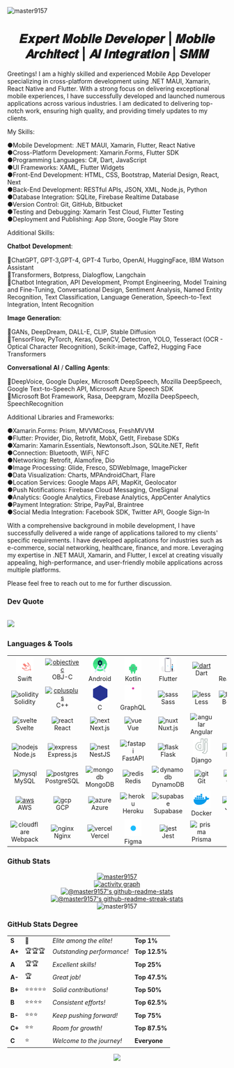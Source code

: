 <p align="left"> <img src="https://komarev.com/ghpvc/?username=master9157&label=Profile%20views&color=0e75b6&style=flat" alt="master9157" /> </p>

<h1 align="center">𝑬𝒙𝒑𝒆𝒓𝒕 𝑴𝒐𝒃𝒊𝒍𝒆 𝑫𝒆𝒗𝒆𝒍𝒐𝒑𝒆𝒓 | 𝑴𝒐𝒃𝒊𝒍𝒆 𝑨𝒓𝒄𝒉𝒊𝒕𝒆𝒄𝒕 | 𝑨𝑰 𝑰𝒏𝒕𝒆𝒈𝒓𝒂𝒕𝒊𝒐𝒏 | 𝑺𝑴𝑴</h1>

<div>
<p>Greetings! I am a highly skilled and experienced Mobile App Developer specializing in cross-platform development using .NET MAUI, Xamarin, React Native and Flutter. With a strong focus on delivering exceptional mobile experiences, I have successfully developed and launched numerous applications across various industries. I am dedicated to delivering top-notch work, ensuring high quality, and providing timely updates to my clients.

My Skills:

●Mobile Development: .NET MAUI, Xamarin, Flutter, React Native<br/>
●Cross-Platform Development: Xamarin.Forms, Flutter SDK<br/>
●Programming Languages: C#, Dart, JavaScript<br/>
●UI Frameworks: XAML, Flutter Widgets<br/>
●Front-End Development: HTML, CSS, Bootstrap, Material Design, React, Next<br/>
●Back-End Development: RESTful APIs, JSON, XML, Node.js, Python<br/>
●Database Integration: SQLite, Firebase Realtime Database<br/>
●Version Control: Git, GitHub, Bitbucket<br/>
●Testing and Debugging: Xamarin Test Cloud, Flutter Testing<br/>
●Deployment and Publishing: App Store, Google Play Store<br/>

Additional Skills:

𝐂𝐡𝐚𝐭𝐛𝐨𝐭 𝐃𝐞𝐯𝐞𝐥𝐨𝐩𝐦𝐞𝐧𝐭:

🌟ChatGPT, GPT-3,GPT-4, GPT-4 Turbo, OpenAI, HuggingFace, IBM Watson Assistant<br/>
🌟Transformers, Botpress, Dialogflow, Langchain<br/>
🌟Chatbot Integration, API Development, Prompt Engineering, Model Training and Fine-Tuning, Conversational Design, Sentiment Analysis, Named Entity Recognition, Text Classification, Language Generation, Speech-to-Text Integration, Intent Recognition

𝐈𝐦𝐚𝐠𝐞 𝐆𝐞𝐧𝐞𝐫𝐚𝐭𝐢𝐨𝐧:

🌟GANs, DeepDream, DALL-E, CLIP, Stable Diffusion<br/>
🌟TensorFlow, PyTorch, Keras, OpenCV, Detectron, YOLO, Tesseract (OCR - Optical Character Recognition), Scikit-image, Caffe2, Hugging Face Transformers

𝐂𝐨𝐧𝐯𝐞𝐫𝐬𝐚𝐭𝐢𝐨𝐧𝐚𝐥 𝐀𝐈 / 𝐂𝐚𝐥𝐥𝐢𝐧𝐠 𝐀𝐠𝐞𝐧𝐭𝐬:

🌟DeepVoice, Google Duplex, Microsoft DeepSpeech, Mozilla DeepSpeech, Google Text-to-Speech API, Microsoft Azure Speech SDK<br/>
🌟Microsoft Bot Framework, Rasa, Deepgram, Mozilla DeepSpeech, SpeechRecognition

Additional Libraries and Frameworks:

●Xamarin.Forms: Prism, MVVMCross, FreshMVVM <br/>
●Flutter: Provider, Dio, Retrofit, MobX, GetIt, Firebase SDKs<br/>
●Xamarin: Xamarin.Essentials, Newtonsoft.Json, SQLite.NET, Refit<br/>
●Connection: Bluetooth, WiFi, NFC<br/>
●Networking: Retrofit, Alamofire, Dio<br/>
●Image Processing: Glide, Fresco, SDWebImage, ImagePicker<br/>
●Data Visualization: Charts, MPAndroidChart, Flare<br/>
●Location Services: Google Maps API, MapKit, Geolocator<br/>
●Push Notifications: Firebase Cloud Messaging, OneSignal<br/>
●Analytics: Google Analytics, Firebase Analytics, AppCenter Analytics<br/>
●Payment Integration: Stripe, PayPal, Braintree<br/>
●Social Media Integration: Facebook SDK, Twitter API, Google Sign-In<br/>

With a comprehensive background in mobile development, I have successfully delivered a wide range of applications tailored to my clients' specific requirements. I have developed applications for industries such as e-commerce, social networking, healthcare, finance, and more. Leveraging my expertise in .NET MAUI, Xamarin, and Flutter, I excel at creating visually appealing, high-performance, and user-friendly mobile applications across multiple platforms.

Please feel free to reach out to me for further discussion.</p>

</div>

### Dev Quote

## ![](https://quotes-github-readme.vercel.app/api?type=horizontal&theme=light)

### Languages & Tools

<table align="center">
  <tr>
      <td align="center" width="96">
          <a href="https://developer.apple.com/swift/" target="_blank" rel="noreferrer"> <img src="./assets/swift.svg" alt="swift" width="40" height="40"/> </a> 
      <br>Swift
    </td>
    <td align="center" width="96">
        <a href="https://developer.apple.com/library/archive/documentation/Cocoa/Conceptual/ProgrammingWithObjectiveC/Introduction/Introduction.html" target="_blank" rel="noreferrer"> <img src="https://www.vectorlogo.zone/logos/apple_objectivec/apple_objectivec-icon.svg" alt="objectivec" width="40" height="40"/> </a> 
      <br>OBJ-C
    </td>
    <td align="center" width="96">
          <a href="https://developer.android.com" target="_blank" rel="noreferrer"> <img src="./assets/android.gif" alt="android" width="40" height="40"/> </a> 
      <br>Android
    </td>
    <td align="center" width="96">
          <a href="https://kotlinlang.org" target="_blank" rel="noreferrer"> <img src="./assets/kotlin.gif" alt="kotlin" width="40" height="40"/> </a> 
      <br>Kotlin
    </td>
    <td align="center"  width="96">
          <a href="https://flutter.dev" target="_blank" rel="noreferrer"> <img src="./assets/flutter.gif" alt="flutter" width="40" height="40"/> </a> 
      <br>Flutter
    </td>
    <td align="center" width="96">
         <a href="https://dart.dev" target="_blank" rel="noreferrer"> <img src="https://www.vectorlogo.zone/logos/dartlang/dartlang-icon.svg" alt="dart" width="40" height="40"/> </a> 
      <br>Dart
    </td>
        <td align="center" width="96">
          <a href="https://reactnative.dev/" target="_blank" rel="noreferrer"> <img src="./assets/react.gif" alt="reactnative" width="40" height="40"/> </a> 
      <br>ReactNative
    </td>
    <td align="center" width="96">
          <a href="https://ionicframework.com" target="_blank" rel="noreferrer"> <img src="https://upload.wikimedia.org/wikipedia/commons/d/d1/Ionic_Logo.svg" alt="ionic" width="40" height="40"/> </a> 
      <br>Ionic
    </td>
    <td align="center" width="96">
         <a href="https://dotnet.microsoft.com/apps/xamarin" target="_blank" rel="noreferrer"> <img src="https://raw.githubusercontent.com/detain/svg-logos/780f25886640cef088af994181646db2f6b1a3f8/svg/xamarin.svg" alt="xamarin" width="40" height="40"/> </a> 
      <br>Xamarin
    </td>
  </tr>
  <tr>
    <td align="center"  width="96">
        <img src="https://skillicons.dev/icons?i=solidity" width="48" height="48" alt="solidity" />
      <br>Solidity
    </td>
    <td align="center" width="96">
          <a href="https://www.w3schools.com/cpp/" target="_blank" rel="noreferrer"> <img src="https://techstack-generator.vercel.app/cpp-icon.svg" alt="cplusplus" width="40" height="40"/> </a> 
      <br>C++
    </td>
    <td align="center" width="96">
          <a href="https://www.cprogramming.com/" target="_blank" rel="noreferrer"> <img src="./assets//c.gif" alt="c" width="40" height="40"/> </a> 
      <br>C
    </td>
    <td align="center" width="96">
          <a href="https://graphql.org" target="_blank" rel="noreferrer"> <img src="./assets/graphql.svg" alt="graphql" width="40" height="40"/> </a> 
      <br>GraphQL
    </td>
    <td align="center" width="96">
        <img src="https://techstack-generator.vercel.app/sass-icon.svg" width="48" height="48" alt="sass" />
      <br>Sass
    </td>
    <td align="center" width="96">
        <img src="https://skillicons.dev/icons?i=less" width="48" height="48" alt="less" />
      <br>Less
    </td>
    <td align="center" width="96">
        <img src="https://skillicons.dev/icons?i=bootstrap" width="48" height="48" alt="bootstrap" />
      <br>Bootstrap
    </td>
    <td align="center" width="96">
        <img src="https://skillicons.dev/icons?i=tailwind" width="48" height="48" alt="tailwind" />
      <br>Tailwind
    </td>
    <td align="center" width="96">
        <img src="https://skillicons.dev/icons?i=mui" width="48" height="48" alt="mui" />
      <br>MUI
    </td>
  </tr>
  <tr>
    <td align="center" width="96">
        <img src="https://skillicons.dev/icons?i=svelte" width="48" height="48" alt="svelte" />
      <br>Svelte
    </td>
    <td align="center"  width="96">
        <img src="https://techstack-generator.vercel.app/react-icon.svg" width="48" height="48" alt="react" />
      <br>React
    </td>
    <td align="center" width="96">
        <img src="https://skillicons.dev/icons?i=next" width="48" height="48" alt="next" />
      <br>Next.js
    </td>
    <td align="center" width="96">
        <img src="https://skillicons.dev/icons?i=vue" width="48" height="48" alt="vue" />
      <br>Vue
    </td>
    <td align="center" width="96">
        <img src="https://skillicons.dev/icons?i=nuxt" width="48" height="48" alt="nuxt" />
      <br>Nuxt.js
    </td>
    <td align="center" width="96">
        <img src="https://skillicons.dev/icons?i=angular" width="48" height="48" alt="angular" />
      <br>Angular
    </td>
    <td align="center" width="96">
        <img src="https://skillicons.dev/icons?i=lit" width="48" height="48" alt="lit" />
      <br>Lit
    </td>
    <td align="center" width="96">
        <img src="https://skillicons.dev/icons?i=ember" width="48" height="48" alt="ember" />
      <br>Ember.js
    </td>
    <td align="center" width="96">
        <img src="https://skillicons.dev/icons?i=solidjs" width="48" height="48" alt="solidjs" />
      <br>SolidJS
    </td>
  </tr>
  <tr>
    <td align="center"  width="96">
        <img src="https://skillicons.dev/icons?i=nodejs" width="48" height="48" alt="nodejs" />
      <br>Node.js
    </td>
    <td align="center" width="96">
        <img src="https://skillicons.dev/icons?i=express" width="48" height="48" alt="express" />
      <br>Express.js
    </td>
    <td align="center" width="96">
        <img src="https://skillicons.dev/icons?i=nest" width="48" height="48" alt="nest" />
      <br>NestJS
    </td>
    <td align="center" width="96">
        <img src="https://skillicons.dev/icons?i=fastapi" width="48" height="48" alt="fastapi" />
      <br>FastAPI
    </td>
    <td align="center" width="96">
        <img src="https://skillicons.dev/icons?i=flask" width="48" height="48" alt="flask" />
      <br>Flask
    </td>
    <td align="center" width="96">
          <a href="https://www.djangoproject.com/" target="_blank" rel="noreferrer"> <img src=".//assets//django.svg" alt="django" width="40" height="40"/> </a> 
      <br>Django
    </td>
    <td align="center" width="96">
        <img src="https://techstack-generator.vercel.app/python-icon.svg" width="48" height="48" alt="Python" />
      <br>Python
    </td>
    <td align="center" width="96">
        <img src="https://skillicons.dev/icons?i=laravel" width="48" height="48" alt="laravel" />
      <br>Laravel
    </td>
    <td align="center" width="96">
        <img src="https://skillicons.dev/icons?i=rails" width="48" height="48" alt="rails" />
      <br>RoR
    </td>
  </tr>
  <tr>
    <td align="center"  width="96">
        <img src="https://techstack-generator.vercel.app/mysql-icon.svg" width="48" height="48" alt="mysql" />
      <br>MySQL
    </td>
    <td align="center" width="96">
        <img src="https://skillicons.dev/icons?i=postgres" width="48" height="48" alt="postgres" />
      <br>PostgreSQL
    </td>
    <td align="center" width="96">
        <img src="https://skillicons.dev/icons?i=mongodb" width="48" height="48" alt="mongodb" />
      <br>MongoDB
    </td>
    <td align="center" width="96">
        <img src="https://skillicons.dev/icons?i=redis" width="48" height="48" alt="redis" />
      <br>Redis
    </td>
    <td align="center" width="96">
        <img src="https://skillicons.dev/icons?i=dynamodb" width="48" height="48" alt="dynamodb" />
      <br>DynamoDB
    </td>
    <td align="center" width="96">
        <img src="https://skillicons.dev/icons?i=git" width="48" height="48" alt="git" />
      <br>Git
    </td>
    <td align="center" width="96">
        <img src="https://techstack-generator.vercel.app/github-icon.svg" width="48" height="48" alt="github" />
      <br>GitHub
    </td>
    <td align="center" width="96">
        <img src="https://skillicons.dev/icons?i=gitlab" width="48" height="48" alt="gitlab" />
      <br>GitLab
    </td>
    <td align="center" width="96">
        <img src="https://skillicons.dev/icons?i=bitbucket" width="48" height="48" alt="bitbucket" />
      <br>Bitbucket
    </td>
  </tr>
  <tr>
    <td align="center"  width="96">
          <a href="https://aws.amazon.com" target="_blank" rel="noreferrer"> <img src="https://techstack-generator.vercel.app/aws-icon.svg" alt="aws" width="40" height="40"/> </a> 
      <br>AWS
    </td>
    <td align="center" width="96">
        <img src="https://skillicons.dev/icons?i=gcp" width="48" height="48" alt="gcp" />
      <br>GCP
    </td>
    <td align="center" width="96">
        <img src="https://skillicons.dev/icons?i=azure" width="48" height="48" alt="azure" />
      <br>Azure
    </td>
    <td align="center" width="96">
        <img src="https://skillicons.dev/icons?i=heroku" width="48" height="48" alt="heroku" />
      <br>Heroku
    </td>
    <td align="center" width="96">
        <img src="https://skillicons.dev/icons?i=supabase" width="48" height="48" alt="supabase" />
      <br>Supabase
    </td>
    <td align="center" width="96">
          <a href="https://www.docker.com/" target="_blank" rel="noreferrer"> <img src="./assets/docker.svg" alt="docker" width="40" height="40"/> </a> 
      <br>Docker
    </td>
    <td align="center" width="96">
        <img src="https://skillicons.dev/icons?i=jenkins" width="48" height="48" alt="jenkins" />
      <br>Jenkins
    </td>
    <td align="center" width="96">
        <img src="https://techstack-generator.vercel.app/kubernetes-icon.svg" width="48" height="48" alt="kubernetes" />
      <br>Kubernetes
    </td>
    <td align="center" width="96">
        <img src="https://skillicons.dev/icons?i=terraform" width="48" height="48" alt="terraform" />
      <br>Terraform
    </td>
  </tr>
  <tr>
    <td align="center" width="96">
        <img src="https://techstack-generator.vercel.app/webpack-icon.svg" width="48" height="48" alt="cloudflare" />
      <br>Webpack
    </td>
    <td align="center" width="96">
        <img src="https://techstack-generator.vercel.app/nginx-icon.svg" width="48" height="48" alt="nginx" />
      <br>Nginx
    </td>
    <td align="center" width="96">
        <img src="https://skillicons.dev/icons?i=vercel" width="48" height="48" alt="vercel" />
      <br>Vercel
    </td>
    <td align="center" width="96">
          <a href="https://www.figma.com/" target="_blank" rel="noreferrer"> <img src="./assets/figma.gif" alt="figma" width="40" height="40"/> </a> 
      <br>Figma
    </td>
    <td align="center" width="96">
        <img src="https://techstack-generator.vercel.app/jest-icon.svg" width="48" height="48" alt="jest" />
      <br>Jest
    </td>
    <td align="center" width="96">
        <img src="https://skillicons.dev/icons?i=prisma" width="48" height="48" alt="prisma" />
      <br>Prisma
    </td>
    <td align="center" width="96">
        <img src="https://skillicons.dev/icons?i=ai" width="48" height="48" alt="ai" />
      <br>AI
    </td>
    <td align="center" width="96">
        <img src="https://skillicons.dev/icons?i=bash" width="48" height="48" alt="bash" />
      <br>Bash
    </td>
     <td align="center" width="96">
        <img src="https://techstack-generator.vercel.app/java-icon.svg" width="48" height="48" alt="bash" />
      <br>Java
    </td>
  </tr>
</table>

### Github Stats

<div align="center"><a href="https://github.com/master9157?tab=achievements"><img src="https://github-profile-trophy.vercel.app/?username=master9157&theme=onestar&no-frame=false" alt="master9157"/></a></div>
<div align="center">
<a href="https://github.com/master9157">
<img src="https://github-readme-activity-graph.vercel.app/graph?username=master9157&theme=react-dark&hide_border=false&hide_title=false&area=true&custom_title=Total%20contribution%20graph%20in%20all%20repo" alt="activity graph">
</a>
</div>
<div align="center">
 <a href="https://github.com/master9157?tab=repositories"><img src="https://github-readme-stats.vercel.app/api?username=master9157&theme=gotham&show_icons=true&count_private=true&hide_border=false" alt="@master9157's github-readme-stats"/></a>
<a href="https://github.com/master9157?tab=stars"><img src="https://github-readme-streak-stats.herokuapp.com?user=master9157&theme=gotham&hide_border=false&date_format=M%20j%5B%2C%20Y%5D" alt="@master9157's github-readme-streak-stats"/></a>
</div>
<div align="center">
<img src="https://github-readme-stats-one-bice.vercel.app/api/top-langs?username=master9157&theme=gotham&hide_border=false&show_icons=true&locale=en&layout=compact" alt="master9157"/>
</div>

### GitHub Stats Degree

<div align="left">
<table>
<tr>
<td><strong>S</strong></td>
<td>👑</td>
<td><em>Elite among the elite!</em></td>
<td><strong>Top 1%</strong></td>
</tr>
<tr>
<td><strong>A+</strong></td>
<td>🏆🏆🏆</td>
<td><em>Outstanding performance!</em></td>
<td><strong>Top 12.5%</strong></td>
</tr>
<tr>
<td><strong>A</strong></td>
<td>🏆🏆</td>
<td><em>Excellent skills!</em></td>
<td><strong>Top 25%</strong></td>
</tr>
<tr>
<td><strong>A-</strong></td>
<td>🏆</td>
<td><em>Great job!</em></td>
<td><strong>Top 47.5%</strong></td>
</tr>
<tr>
<td><strong>B+</strong></td>
<td>⭐⭐⭐⭐⭐</td>
<td><em>Solid contributions!</em></td>
<td><strong>Top 50%</strong></td>
</tr>
<tr>
<td><strong>B</strong></td>
<td>⭐⭐⭐⭐</td>
<td><em>Consistent efforts!</em></td>
<td><strong>Top 62.5%</strong></td>
</tr>
<tr>
<td><strong>B-</strong></td>
<td>⭐⭐⭐</td>
<td><em>Keep pushing forward!</em></td>
<td><strong>Top 75%</strong></td>
</tr>
<tr>
<td><strong>C+</strong></td>
<td>⭐⭐</td>
<td><em>Room for growth!</em></td>
<td><strong>Top 87.5%</strong></td>
</tr>
<tr>
<td><strong>C</strong></td>
<td>⭐</td>
<td><em>Welcome to the journey!</em></td>
<td><strong>Everyone</strong></td>
</tr>
</table>
</div>

<p align="center">
  <img src="https://capsule-render.vercel.app/api?type=waving&color=gradient&height=65&section=footer"/>
</p>
